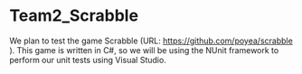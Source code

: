 # Team2_Scrabble
We plan to test the game Scrabble (URL: https://github.com/poyea/scrabble ).  This game is written in C#, so we will be using the NUnit framework to perform  our unit tests using Visual Studio. 

